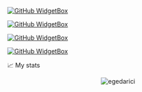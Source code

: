 [![GitHub WidgetBox](https://github-widgetbox.vercel.app/api/profile?username=egedarici&data=followers,repositories,commits)](https://github.com/Jurredr/github-widgetbox)

[![GitHub WidgetBox](https://github-widgetbox.vercel.app/api/skills?frameworks=vue,react,django,tailwind,laravel&includeNames=true)](https://github.com/Jurredr/github-widgetbox)

[![GitHub WidgetBox](https://github-widgetbox.vercel.app/api/skills?tools=git,docker,npm,mongodb,wordpress,nodejs,aws&includeNames=true)](https://github.com/Jurredr/github-widgetbox)

[![GitHub WidgetBox](https://github-widgetbox.vercel.app/api/skills?languages=js,ts,java,php,python,html,css,bash,json,postgresql,mysql,haskell,powershell,markdown&includeNames=true)](https://github.com/Jurredr/github-widgetbox)


📈 My stats

<p align="center"> <img src="https://github-readme-stats.vercel.app/api?username=egedarici&show_icons=true&theme=gotham&&show=reviews,discussions_started,discussions_answered,prs_merged,prs_merged_percentage" alt="egedarici" />
